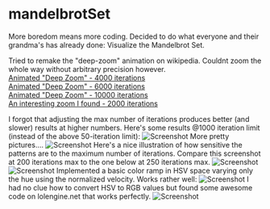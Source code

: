 # mandelbrotSet

More boredom means more coding. Decided to do what everyone and their grandma's has already done: Visualize the Mandelbrot Set. 

Tried to remake the "deep-zoom" animation on wikipedia. Couldnt zoom the whole way without arbitrary precision however.  
[Animated "Deep Zoom" - 4000 iterations](https://i.imgur.com/QVky6WX.mp4)  
[Animated "Deep Zoom" - 6000 iterations](https://i.imgur.com/Kk3XzEy.mp4)  
[Animated "Deep Zoom" - 10000 iterations](https://i.imgur.com/r4sd6Wv.mp4)  
[An interesting zoom I found - 2000 iterations](https://i.imgur.com/jc0Xrsx.mp4)  

I forgot that adjusting the max number of iterations produces better (and slower) results at higher numbers. 
Here's some results @1000 iteration limit (instead of the above 50-iteration limit):
![Screenshot](https://i.imgur.com/ihgfHYO.png)
More pretty pictures....
![Screenshot](https://i.imgur.com/lah8sKX.png)
Here's a nice illustration of how sensitive the patterns are to the maximum number of iterations. 
Compare this screenshot at 200 iterations max to the one below at 250 iterations max.
![Screenshot](https://i.imgur.com/Zjo5xDg.png)
![Screenshot](https://i.imgur.com/gTjPZN8.png)
Implemented a basic color ramp in HSV space varying only the hue using the normalized velocity. Works rather well:
![Screenshot](https://i.imgur.com/Wa1MHxC.png)
I had no clue how to convert HSV to RGB values but found some awesome code on lolengine.net that works perfectly.
![Screenshot](https://image.ibb.co/nnOvtU/mandelbrot_colorscheme_hsvramp2.png)

